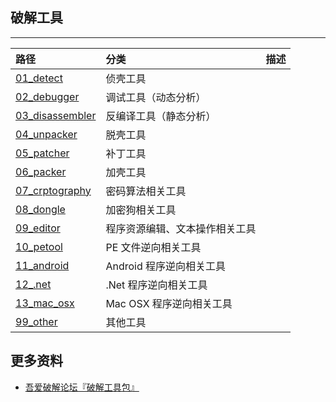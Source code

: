 ## 破解工具

------

| 路径 | 分类 | 描述 |
|:----|:----|:----|
| [01_detect](01_detect) | 侦壳工具 | |
| [02_debugger](02_debugger) | 调试工具（动态分析） | |
| [03_disassembler](03_disassembler) | 反编译工具（静态分析） | |
| [04_unpacker](04_unpacker) | 脱壳工具 | |
| [05_patcher](05_patcher) | 补丁工具 | |
| [06_packer](06_packer) | 加壳工具 | |
| [07_crptography](07_crptography) | 密码算法相关工具 | |
| [08_dongle](08_dongle) | 加密狗相关工具 | |
| [09_editor](09_editor) | 程序资源编辑、文本操作相关工具 | |
| [10_petool](10_petool) | PE 文件逆向相关工具 | |
| [11_android](11_android) | Android 程序逆向相关工具 | |
| [12_.net](12_.net) | .Net 程序逆向相关工具 | |
| [13_mac_osx](13_mac_osx) | Mac OSX 程序逆向相关工具 | |
| [99_other](99_other) | 其他工具 | |


## 更多资料

- [吾爱破解论坛『破解工具包』](http://down.52pojie.cn/Tools/)
